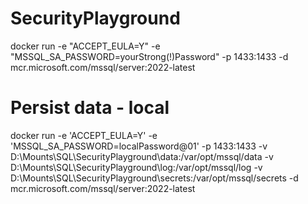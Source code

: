 # SecurityPlayground
docker run -e "ACCEPT_EULA=Y" -e "MSSQL_SA_PASSWORD=yourStrong(!)Password" -p 1433:1433 -d mcr.microsoft.com/mssql/server:2022-latest


# Persist data - local
docker run -e 'ACCEPT_EULA=Y' -e 'MSSQL_SA_PASSWORD=localPassword@01' -p 1433:1433 -v D:\Mounts\SQL\SecurityPlayground\data:/var/opt/mssql/data -v D:\Mounts\SQL\SecurityPlayground\log:/var/opt/mssql/log -v D:\Mounts\SQL\SecurityPlayground\secrets:/var/opt/mssql/secrets -d mcr.microsoft.com/mssql/server:2022-latest